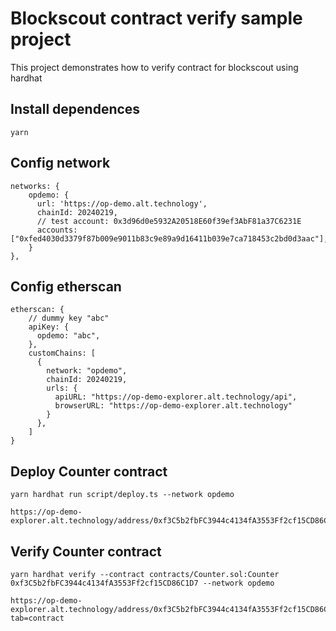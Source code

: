 # Blockscout contract verify sample project

This project demonstrates how to verify contract for blockscout using hardhat

## Install dependences

```shell
yarn
```

## Config network

```
networks: {
    opdemo: {
      url: 'https://op-demo.alt.technology',
      chainId: 20240219,
      // test account: 0x3d96d0e5932A20518E60f39ef3AbF81a37C6231E
      accounts: ["0xfed4030d3379f87b009e9011b83c9e89a9d16411b039e7ca718453c2bd0d3aac"],
    }
},
```

## Config etherscan 

```
etherscan: {
    // dummy key "abc"
    apiKey: {
      opdemo: "abc",
    },
    customChains: [
      {
        network: "opdemo",
        chainId: 20240219,
        urls: {
          apiURL: "https://op-demo-explorer.alt.technology/api",
          browserURL: "https://op-demo-explorer.alt.technology"
        }
      },
    ]
}
```

## Deploy Counter contract

```shell
yarn hardhat run script/deploy.ts --network opdemo 
```

```
https://op-demo-explorer.alt.technology/address/0xf3C5b2fbFC3944c4134fA3553Ff2cf15CD86C1D7
```

## Verify Counter contract

```shell
yarn hardhat verify --contract contracts/Counter.sol:Counter 0xf3C5b2fbFC3944c4134fA3553Ff2cf15CD86C1D7 --network opdemo
```

```
https://op-demo-explorer.alt.technology/address/0xf3C5b2fbFC3944c4134fA3553Ff2cf15CD86C1D7?tab=contract
```
